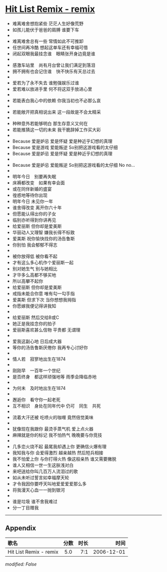# [Hit List Remix - remix](https://music.163.com/song?id=65674)

* 难离难舍想抱紧些 茫茫人生好像荒野
* 如孩儿能伏于爸爸的肩膊 谁要下车
* 
* 难离难舍总有一些 常情如此不可推卸
* 任世间再冷酷 想起这单车还有幸福可借
* 闭起双眼我最挂念谁　眼睛张开身边竟是谁
* 
* 感激车站里　尚有月台曾让我们满足到落泪
* 拥不拥有也会记住谁　快不快乐有天总过去
* 
* 爱若为了永不失去 谁勉强娱乐过谁
* 爱若难以放进手里 何不将这双手放进心里
* 
* 若能表白我心中的依赖 你我当初也不必那么哀
* 
* 若能敞开把真相说出来 这一段故是不会太精采
* 
* 种种意外若能够明白 那生存意义又何在
* 若能推猜这一切的未来 我干脆辞掉工作买大彩
* 
* Because 爱是妒忌 爱是怀疑 爱是种近乎幻想的真理
* Because 爱是游戏 爱能叛逆 So别把这游戏看的太仔细
* Because 爱是妒忌 爱是怀疑 爱是种近乎幻想的真理
* 
* Because 爱是妒忌 爱能叛逆 So别把这游戏看的太仔细 No no…
* 
* 明年今日　别要再失眠
* 床褥都改变　如果有幸会面
* 或在同伴新婚的盛宴
* 徨惑地等待你出现
* 明年今日 未见你一年
* 谁舍得改变 离开你六十年
* 但愿能认得出你的子女
* 临别亦听得到你讲再见
* 给爱丽斯 但你却是爱美斯
* 华丽动人又理智 嫌我长得不标致
* 爱美斯 祝你愉快找你的汤告鲁斯
* 你别怕 我会郁郁不得志
* 
* 被你放得低 被你看不起
* 才有这么多心机作个爱丽斯一起
* 别对她生气 别与她相比
* 才华多么高都不够买地
* 所以高攀不起你
* 给爱丽斯 但你却是爱美斯
* 戒指未能合你意 唯有勾一勾手指
* 爱美斯 但求下次 当你想想我拇指
* 你愿嫁我便记得讲我知
* 
* 给爱丽斯 然后交给B或C
* 她正是我挂念你的拍子
* 爱丽斯喜欢甚么信物 平贵都 无谓理
* 
* 爱我这副心地 日后成大器
* 等你的汤告鲁斯厌倦你 我再专心讨好你
* 
* 情人若　寂寥地出生在1874
* 
* 刚刚早　一百年一个世纪
* 是否终身　都这样顽强地等 雨季会降临赤地
* 
* 为何未　及时地出生在1874
* 
* 邂逅你　看守你一起老死
* 互不相识　身处在同年代中 仍可　同生　共死
* 
* 流着大汗还被 吃喷火的咖喱 竟然倍觉美味
* 
* 犹像现在我跟你 最烫手蒸气机 爱上点火器
* 麻辣就是你的标记 我不怕热气 晚晚要与你竞技
* 
* 几多恋火烧不起 最尾我却遇上你 更确信火爆有理
* 我知我与你 会爱得激烈 越亲越热 然后短兵相接
* 我不怕爱上你 与你打得火热 像这般亲热 谁又需要撇脱
* 谁人又相信一世一生这肤浅对白
* 来吧送给你叫几百万人流泪过的歌
* 如从未听过誓言如幸福摩天轮
* 才令我因你要呼天叫地爱爱爱爱那么多
* 将我漫天心血一一抛到银河
* 
* 谁是垃圾 谁不舍我难过
* 分一丁目赠我


---

## Appendix

|歌名|分数|时长|时间|
|:---|:---:|---:|---:|
|Hit List Remix - remix|5.0|7:1|2006-12-01

*modified: False*